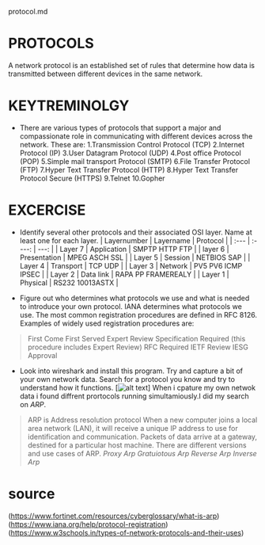 protocol.md
# PROTOCOLS
A  network protocol is an established set of rules that determine how data is transmitted between different devices in the same network.
# KEYTREMINOLGY
* There are various types of protocols that support a major and compassionate role in communicating with different devices across the network. These are:
1.Transmission Control Protocol (TCP)
2.Internet Protocol (IP)
3.User Datagram Protocol (UDP)
4.Post office Protocol (POP)
5.Simple mail transport Protocol (SMTP)
6.File Transfer Protocol (FTP)
7.Hyper Text Transfer Protocol (HTTP)
8.Hyper Text Transfer Protocol Secure (HTTPS)
9.Telnet
10.Gopher
# EXCERCISE
-	Identify several other protocols and their associated OSI layer. Name at least one for each layer.
| Layernumber   | Layername    |        Protocol      |
| :---          |  :----:      |               ---:   |
| Layer 7       | Application  | SMPTP HTTP FTP       |
| layer 6       | Presentation | MPEG ASCH  SSL       |
| Layer 5       | Session      | NETBIOS SAP          |
| Layer 4       | Transport    | TCP UDP              |
| Layer 3       | Network      | PV5 PV6 ICMP IPSEC   |
| Layer 2       | Data link    | RAPA PP FRAMEREALY   |
| Layer 1       | Physical     | RS232 10013ASTX      |

-	Figure out who determines what protocols we use and what is needed to introduce your own protocol.
IANA determines what protocols we use.
The most common registration procedures are defined in RFC 8126. Examples of widely used registration procedures are:
> First Come First Served
> Expert Review
> Specification Required (this procedure includes Expert Review)
> RFC Required
> IETF Review
> IESG Approval
-	Look into wireshark and install this program. Try and capture a bit of your own network data. Search for a protocol you know and try to understand how it functions.
[![alt text]("C:\Users\tanuj\OneDrive\Documents\GitHub\cloud-9-Tanujadubba\00_includes\ownnetworkdata.png")]
When i cpature my own netwok data i found diffrent prortocols running simultamiously.I  did my search on *ARP*.
> ARP is Address resolution protocol
When a new computer joins a local area network (LAN), it will receive a unique IP address to use for identification and communication. 
Packets of data arrive at a gateway, destined for a particular host machine.
There are different versions and use cases of ARP. 
*Proxy Arp*
*Gratuiotous Arp*
*Reverse Arp*
*Inverse Arp* 
# source
(https://www.fortinet.com/resources/cyberglossary/what-is-arp)
(https://www.iana.org/help/protocol-registration)
(https://www.w3schools.in/types-of-network-protocols-and-their-uses)
